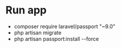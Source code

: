 # Run app

-   composer require laravel/passport "~9.0"
-   php artisan migrate
-   php artisan passport:install --force
